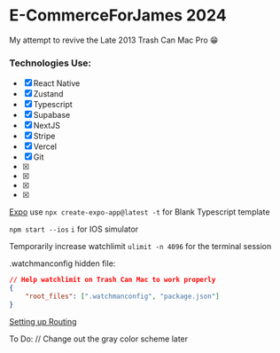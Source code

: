 # E-CommerceForJames 2024

My attempt to revive the Late 2013 Trash Can Mac Pro 😁


### Technologies Use:
- [x] React Native
- [x] Zustand
- [x] Typescript
- [x] Supabase
- [x] NextJS
- [x] Stripe 
- [x] Vercel
- [x] Git
- [x] 
- [x]
- [x]
- [x]

[Expo](docs.expo.dev) use `npx create-expo-app@latest -t` for Blank Typescript template

`npm start --ios`
`i` for IOS simulator

Temporarily increase watchlimit `ulimit -n 4096` for the terminal session

.watchmanconfig hidden file:
```json
// Help watchlimit on Trash Can Mac to work properly
{
    "root_files": [".watchmanconfig", "package.json"]
}
```

[Setting up Routing ](docs.expo.dev/router/introduction)

To Do: // Change out the gray color scheme later